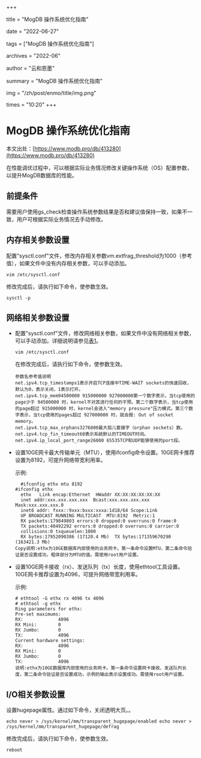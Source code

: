 +++

title = "MogDB 操作系统优化指南" 

date = "2022-06-27" 

tags = ["MogDB 操作系统优化指南"] 

archives = "2022-06" 

author = "云和恩墨" 

summary = "MogDB 操作系统优化指南"

img = "/zh/post/enmo/title/img.png" 

times = "10:20"
+++

# MogDB 操作系统优化指南

本文出处：[https://www.modb.pro/db/413280](https://www.modb.pro/db/413280)

在性能调优过程中，可以根据实际业务情况修改关键操作系统（OS）配置参数，以提升MogDB数据库的性能。

## 前提条件

需要用户使用gs_check检查操作系统参数结果是否和建议值保持一致，如果不一致，用户可根据实际业务情况去手动修改。

## 内存相关参数设置

配置"sysctl.conf"文件，修改内存相关参数vm.extfrag_threshold为1000（参考值），如果文件中没有内存相关参数，可以手动添加。

```
vim /etc/sysctl.conf 
```

修改完成后，请执行如下命令，使参数生效。

```
sysctl -p 
```

## 网络相关参数设置

- 配置"sysctl.conf"文件，修改网络相关参数，如果文件中没有网络相关参数，可以手动添加。详细说明请参见[表1](https://docs.mogdb.io/zh/mogdb/v2.1/1-optimizing-os-parameters#1)。

  ```
  vim /etc/sysctl.conf
  ```
  
  在修改完成后，请执行如下命令，使参数生效。

  ```
  参数名参考值说明
  net.ipv4.tcp_timestamps1表示开启TCP连接中TIME-WAIT sockets的快速回收，默认为0，表示关闭，1表示打开。
  net.ipv4.tcp_mem94500000 915000000 927000000第一个数字表示，当tcp使用的page少于 94500000 时，kernel不对其进行任何的干预。第二个数字表示，当tcp使用的page超过 915000000 时，kernel会进入"memory pressure"压力模式。第三个数字表示，当tcp使用的pages超过 927000000 时，就会报: Out of socket memory。
  net.ipv4.tcp_max_orphans3276800最大孤儿套接字（orphan sockets）数。
  net.ipv4.tcp_fin_timeout60表示系統默认的TIMEOUT时间。
  net.ipv4.ip_local_port_range26000 65535TCP和UDP能够使用的port段。
  ```
  
- 设置10GE网卡最大传输单元（MTU），使用ifconfig命令设置。10GE网卡推荐设置为8192，可提升网络带宽利用率。

  示例:

  ```
    #ifconfig ethx mtu 8192
  #ifconfig ethx
    ethx   Link encap:Ethernet  HWaddr XX:XX:XX:XX:XX:XX
    inet addr:xxx.xxx.xxx.xxx  Bcast:xxx.xxx.xxx.xxx  Mask:xxx.xxx.xxx.0
    inet6 addr: fxxx::9xxx:bxxx:xxxa:1d18/64 Scope:Link
    UP BROADCAST RUNNING MULTICAST  MTU:8192  Metric:1
    RX packets:179849803 errors:0 dropped:0 overruns:0 frame:0
    TX packets:40492292 errors:0 dropped:0 overruns:0 carrier:0
    collisions:0 txqueuelen:1000
    RX bytes:17952090386 (17120.4 Mb)  TX bytes:171359670290 (163421.3 Mb)
  Copy说明:ethx为10GE数据库内部使用的业务网卡。第一条命令设置MTU，第二条命令验证是否设置成功，粗体部分为MTU的值。需使用root用户设置。
  ```

- 设置10GE网卡接收（rx）、发送队列（tx）长度，使用ethtool工具设置。10GE网卡推荐设置为4096，可提升网络带宽利用率。

  示例:

  ```
  # ethtool -G ethx rx 4096 tx 4096
  # ethtool -g ethx
  Ring parameters for ethx:
  Pre-set maximums:
  RX:             4096
  RX Mini:        0
  RX Jumbo:       0
  TX:             4096
  Current hardware settings:
  RX:             4096
  RX Mini:        0
  RX Jumbo:       0
  TX:             4096
  说明:ethx为10GE数据库内部使用的业务网卡。第一条命令设置网卡接收、发送队列长度，第二条命令验证是否设置成功，示例的输出表示设置成功。需使用root用户设置。
  ```

## I/O相关参数设置

设置hugepage属性。通过如下命令，关闭透明大页。。

```
echo never > /sys/kernel/mm/transparent_hugepage/enabled echo never > /sys/kernel/mm/transparent_hugepage/defrag 
```

修改完成后，请执行如下命令，使参数生效。

```
reboot
```
